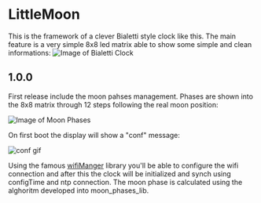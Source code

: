# LittleMoon
This is the framework of a clever Bialetti style clock like this. The main feature is a very simple 8x8 led matrix able to show some simple and clean informations: 
![Image of Bialetti Clock](https://trello-attachments.s3.amazonaws.com/5e575a782c30e258eadd66c1/5e89ea634993527e5eee9e5d/b163e654d9fe9de7374228751c0b2f07/IMG_20200415_111036.jpg)
## 1.0.0
First release include the moon pahses management. Phases are shown into the 8x8 matrix through 12 steps following the real moon position:

![Image of Moon Phases](https://trello-attachments.s3.amazonaws.com/5e575aec574d02803b182c34/333x89/3473a8468bbb4b27107f9f5dba24c88b/image.png)

On first boot the display will show a "conf" message:  

![conf gif](https://trello-attachments.s3.amazonaws.com/5e89cb14db1c416298a5b7c2/320x320/6ebfd07afe094c10aed6bd4dd5d7a81e/giphy1390469578960355226.gif)

Using the famous [wifiManger](https://github.com/tzapu/WiFiManager) library you'll be able to configure the wifi connection and after this the clock will be initialized and synch using configTime and ntp connection. 
The moon phase is calculated using the alghoritm developed into moon_phases_lib. 

